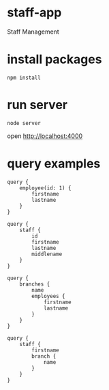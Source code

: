 # staff-app
 Staff Management

# install packages
`npm install`

# run server
`node server`

open [http://localhost:4000](http://localhost:4000)

# query examples

```
query {
	employee(id: 1) {
		firstname
		lastname
	}
}
```

```
query {
	staff {
  		id
  		firstname
  		lastname
  		middlename
 	}
}
```

```
query {
	branches {
		name
		employees {
			firstname
			lastname
		}
	}
}
```

```
query {
	staff {
		firstname
		branch {
			name
		}
	}
}
```
